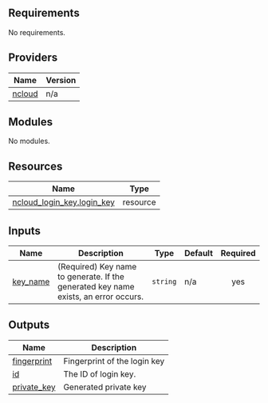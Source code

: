 <!-- BEGIN_TF_DOCS -->
## Requirements

No requirements.

## Providers

| Name | Version |
|------|---------|
| <a name="provider_ncloud"></a> [ncloud](#provider\_ncloud) | n/a |

## Modules

No modules.

## Resources

| Name | Type |
|------|------|
| [ncloud_login_key.login_key](https://registry.terraform.io/providers/hashicorp/ncloud/latest/docs/resources/login_key) | resource |

## Inputs

| Name | Description | Type | Default | Required |
|------|-------------|------|---------|:--------:|
| <a name="input_key_name"></a> [key\_name](#input\_key\_name) | (Required) Key name to generate. If the generated key name exists, an error occurs. | `string` | n/a | yes |

## Outputs

| Name | Description |
|------|-------------|
| <a name="output_fingerprint"></a> [fingerprint](#output\_fingerprint) | Fingerprint of the login key |
| <a name="output_id"></a> [id](#output\_id) | The ID of login key. |
| <a name="output_private_key"></a> [private\_key](#output\_private\_key) | Generated private key |
<!-- END_TF_DOCS -->